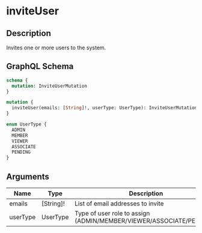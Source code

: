 # inviteUser

## Description
Invites one or more users to the system.

## GraphQL Schema
```graphql
schema {
  mutation: InviteUserMutation
}

mutation {
  inviteUser(emails: [String]!, userType: UserType): InviteUserMutation
}

enum UserType {
  ADMIN
  MEMBER
  VIEWER
  ASSOCIATE
  PENDING
}
```

## Arguments
| Name | Type | Description |
|------|------|-------------|
| emails | [String]! | List of email addresses to invite |
| userType | UserType | Type of user role to assign (ADMIN/MEMBER/VIEWER/ASSOCIATE/PENDING) |